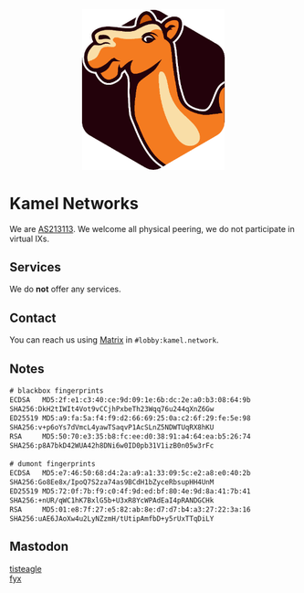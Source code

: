 <center><img src="https://raw.githubusercontent.com/kamelnetworks/site/master/kamelnetworks.png" width="250px"></center>

# Kamel Networks

We are [AS213113](https://www.peeringdb.com/net/23520).
We welcome all physical peering, we do not participate in virtual IXs.

## Services
We do __not__ offer any services.

## Contact

You can reach us using [Matrix](https://matrix.to/#/#lobby:kamel.network) in `#lobby:kamel.network`. 

## Notes

```
# blackbox fingerprints
ECDSA   MD5:2f:e1:c3:40:ce:9d:09:1e:6b:dc:2e:a0:b3:08:64:9b  SHA256:DkH2tIWIt4Vot9vCCjhPxbeTh23Wqq76u244qXnZ6Gw
ED25519 MD5:a9:fa:5a:f4:f9:d2:66:69:25:0a:c2:6f:29:fe:5e:98  SHA256:v+p6oYs7dVmcL4yawTSaqvP1AcSLnZ5NDWTUqRX8hKU
RSA     MD5:50:70:e3:35:b8:fc:ee:d0:38:91:a4:64:ea:b5:26:74  SHA256:p8A7bkD42WUA42h8DNi6w0ID0pb31V1izB0n05w3rFc

# dumont fingerprints
ECDSA   MD5:e7:46:50:68:d4:2a:a9:a1:33:09:5c:e2:a8:e0:40:2b  SHA256:Go8Ee8x/IpoQ7S2za74as9BCdH1bZyceRbsupHH4UnM
ED25519 MD5:72:0f:7b:f9:c0:4f:9d:ed:bf:80:4e:9d:8a:41:7b:41  SHA256:+nUR/qWC1hK7BxlG5b+U3xR8YcWPAdEaI4pRANDGCHk
RSA     MD5:01:e8:7f:27:e5:82:ab:8e:d7:d7:b4:a3:27:22:3a:16  SHA256:uAE6JAoXw4u2LyNZzmH/tUtipAmfbD+y5rUxTTqDiLY
```
## Mastodon
<a rel="me" href="https://kamel.social/@tisteagle">tisteagle</a><br>
<a rel="me" href="https://kamel.social/@fyx">fyx</a><br>
